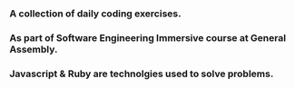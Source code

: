 ### A collection of daily coding exercises.
### As part of Software Engineering Immersive course at General Assembly.
### Javascript & Ruby are technolgies used to solve problems.
